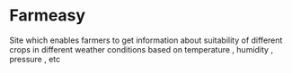 # Farmeasy
Site which enables farmers to get information about suitability of different crops in different weather conditions based on temperature , humidity , pressure , etc
